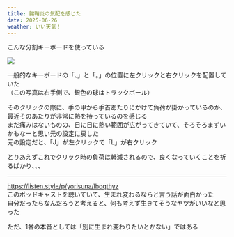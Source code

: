 ```yaml
---
title: 腱鞘炎の気配を感じた
date: 2025-06-26
weather: いい天気！
---
```

こんな分割キーボードを使っている

![](https://images.kechiiiiin.com/diary/20250921153913.jpeg)

一般的なキーボードの「、」と「。」の位置に左クリックと右クリックを配置していた  
（この写真は右手側で、銀色の球はトラックボール）

そのクリックの際に、手の甲から手首あたりにかけて負荷が掛かっているのか、最近そのあたりが非常に熱を持っているのを感じる  
まだ痛みはないものの、日に日に熱い範囲が広がってきていて、そろそろまずいかもなーと思い元の設定に戻した  
元の設定だと、「J」が左クリックで「L」が右クリック

とりあえずこれでクリック時の負荷は軽減されるので、良くなっていくことを祈るばかり、、、

---

https://listen.style/p/yorisuna/lboqthyz  
このポッドキャストを聴いていて、生まれ変わるならと言う話が面白かった  
自分だったらなんだろうと考えると、何も考えず生きてそうなヤツがいいなと思った

ただ、1番の本音としては「別に生まれ変わりたいとかない」ではある
